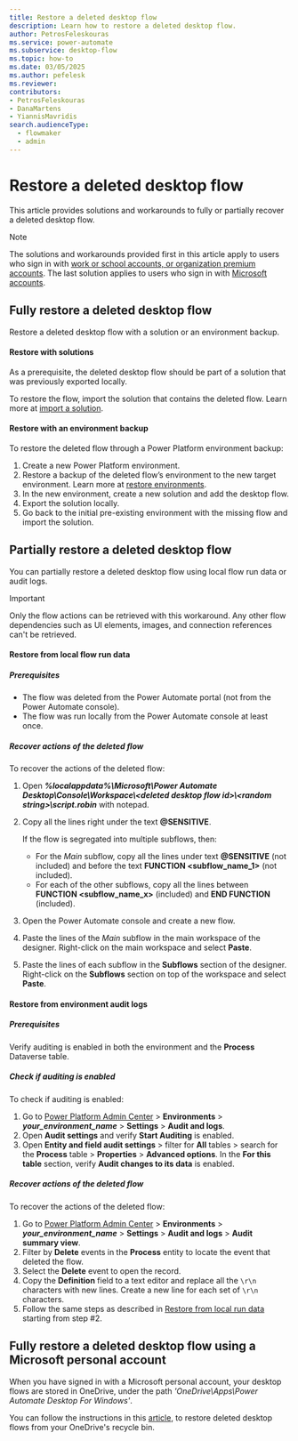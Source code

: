 ```yaml
---
title: Restore a deleted desktop flow
description: Learn how to restore a deleted desktop flow.
author: PetrosFeleskouras
ms.service: power-automate
ms.subservice: desktop-flow
ms.topic: how-to
ms.date: 03/05/2025
ms.author: pefelesk
ms.reviewer: 
contributors:
- PetrosFeleskouras
- DanaMartens
- YiannisMavridis
search.audienceType: 
  - flowmaker
  - admin
---
```

# Restore a deleted desktop flow

This article provides solutions and workarounds to fully or partially recover a deleted desktop flow.

> [!NOTE]
> The solutions and workarounds provided first in this article apply to users who sign in with [work or school accounts, or organization premium accounts](/power-automate/desktop-flows/requirements#sign-in-account-comparison). The last solution applies to users who sign in with [Microsoft accounts](/power-automate/desktop-flows/getting-started-msa).

## Fully restore a deleted desktop flow

Restore a deleted desktop flow with a solution or an environment backup.

#### Restore with solutions

As a prerequisite, the deleted desktop flow should be part of a solution that was previously exported locally.

To restore the flow, import the solution that contains the deleted flow. Learn more at [import a solution](../../import-flow-solution.md).

#### Restore with an environment backup

To restore the deleted flow through a Power Platform environment backup:

1. Create a new Power Platform environment.
1. Restore a backup of the deleted flow’s environment to the new target environment. Learn more at [restore environments](/power-platform/admin/backup-restore-environments).
1. In the new environment, create a new solution and add the desktop flow.
1. Export the solution locally.
1. Go back to the initial pre-existing environment with the missing flow and import the solution.

## Partially restore a deleted desktop flow

You can partially restore a deleted desktop flow using local flow run data or audit logs.

> [!IMPORTANT]
> Only the flow actions can be retrieved with this workaround. Any other flow dependencies such as UI elements, images, and connection references can't be retrieved.

#### Restore from local flow run data

##### Prerequisites

* The flow was deleted from the Power Automate portal (not from the Power Automate console).
* The flow was run locally from the Power Automate console at least once.

##### Recover actions of the deleted flow

To recover the actions of the deleted flow:

1. Open ***%localappdata%\Microsoft\Power Automate Desktop\Console\Workspace\\\<deleted desktop flow id>\\\<random string>\script.robin*** with notepad.
1. Copy all the lines right under the text **@SENSITIVE**.

    If the flow is segregated into multiple subflows, then:
     * For the *Main* subflow, copy all the lines under text **@SENSITIVE** (not included) and before the text **FUNCTION <subflow_name_1>** (not included).
     * For each of the other subflows, copy all the lines between **FUNCTION <subflow_name_x>** (included) and **END FUNCTION** (included).
1. Open the Power Automate console and create a new flow.
1. Paste the lines of the *Main* subflow in the main workspace of the designer. Right-click on the main workspace and select **Paste**.
1. Paste the lines of each subflow in the **Subflows** section of the designer. Right-click on the **Subflows** section on top of the workspace and select **Paste**.

#### Restore from environment audit logs

##### Prerequisites

Verify auditing is enabled in both the environment and the **Process** Dataverse table.

##### Check if auditing is enabled

To check if auditing is enabled:

1. Go to [Power Platform Admin Center](https://admin.powerplatform.microsoft.com) > **Environments** > ***your_environment_name*** > **Settings** > **Audit and logs**.
1. Open **Audit settings** and verify **Start Auditing** is enabled.
1. Open **Entity and field audit settings** > filter for **All** tables > search for the **Process** table > **Properties** > **Advanced options**. In the **For this table** section, verify **Audit changes to its data** is enabled.

##### Recover actions of the deleted flow

To recover the actions of the deleted flow:

1. Go to [Power Platform Admin Center](https://admin.powerplatform.microsoft.com) > **Environments** > ***your_environment_name*** > **Settings** > **Audit and logs** > **Audit summary view**.
1. Filter by **Delete** events in the **Process** entity to locate the event that deleted the flow.
1. Select the **Delete** event to open the record.
1. Copy the **Definition** field to a text editor and replace all the `\r\n` characters with new lines. Create a new line for each set of `\r\n` characters.
1. Follow the same steps as described in [Restore from local run data](#restore-from-local-flow-run-data) starting from step #2.

## Fully restore a deleted desktop flow using a Microsoft personal account

When you have signed in with a Microsoft personal account, your desktop flows are stored in OneDrive, under the path *'OneDrive\Apps\Power Automate Desktop For Windows'*.

You can follow the instructions in this [article](https://support.microsoft.com/office/restore-deleted-files-or-folders-in-onedrive-949ada80-0026-4db3-a953-c99083e6a84f), to restore deleted desktop flows from your OneDrive's recycle bin.
